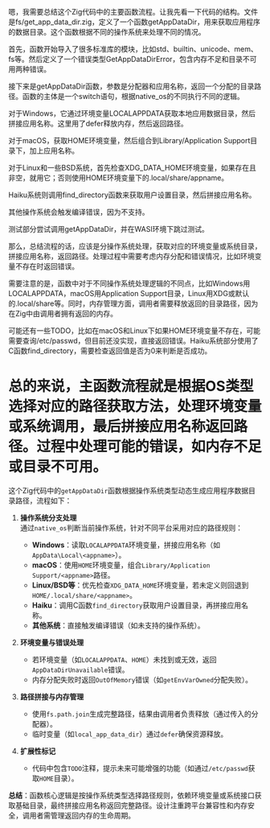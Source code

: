 嗯，我需要总结这个Zig代码中的主要函数流程。让我先看一下代码的结构。文件是fs/get_app_data_dir.zig，定义了一个函数getAppDataDir，用来获取应用程序的数据目录。这个函数根据不同的操作系统来处理不同的情况。

首先，函数开始导入了很多标准库的模块，比如std、builtin、unicode、mem、fs等。然后定义了一个错误类型GetAppDataDirError，包含内存不足和目录不可用两种错误。

接下来是getAppDataDir函数，参数是分配器和应用名称，返回一个分配的目录路径。函数的主体是一个switch语句，根据native_os的不同执行不同的逻辑。

对于Windows，它通过环境变量LOCALAPPDATA获取本地应用数据目录，然后拼接应用名称。这里用了defer释放内存，然后返回路径。

对于macOS，获取HOME环境变量，然后组合到Library/Application Support目录下，加上应用名称。

对于Linux和一些BSD系统，首先检查XDG_DATA_HOME环境变量，如果存在且非空，就用它；否则使用HOME环境变量下的.local/share/appname。

Haiku系统则调用find_directory函数来获取用户设置目录，然后拼接应用名称。

其他操作系统会触发编译错误，因为不支持。

测试部分尝试调用getAppDataDir，并在WASI环境下跳过测试。

那么，总结流程的话，应该是分操作系统处理，获取对应的环境变量或系统目录，拼接应用名称，返回路径。处理过程中需要考虑内存分配和错误情况，比如环境变量不存在时返回错误。

需要注意的是，函数中对于不同操作系统处理逻辑的不同点，比如Windows用LOCALAPPDATA，macOS用Application Support目录，Linux用XDG或默认的.local/share等。同时，内存管理方面，调用者需要释放返回的目录路径，因为在Zig中由调用者拥有返回的内存。

可能还有一些TODO，比如在macOS和Linux下如果HOME环境变量不存在，可能需要查询/etc/passwd，但目前还没实现，直接返回错误。Haiku系统部分使用了C函数find_directory，需要检查返回值是否为0来判断是否成功。

总的来说，主函数流程就是根据OS类型选择对应的路径获取方法，处理环境变量或系统调用，最后拼接应用名称返回路径。过程中处理可能的错误，如内存不足或目录不可用。
================================================
这个Zig代码中的`getAppDataDir`函数根据操作系统类型动态生成应用程序数据目录路径，流程如下：

1. **操作系统分支处理**  
   通过`native_os`判断当前操作系统，针对不同平台采用对应的路径规则：
   - **Windows**：读取`LOCALAPPDATA`环境变量，拼接应用名称（如`AppData\Local\<appname>`）。
   - **macOS**：使用`HOME`环境变量，组合`Library/Application Support/<appname>`路径。
   - **Linux/BSD等**：优先检查`XDG_DATA_HOME`环境变量，若未定义则回退到`HOME/.local/share/<appname>`。
   - **Haiku**：调用C函数`find_directory`获取用户设置目录，再拼接应用名称。
   - **其他系统**：直接触发编译错误（如未支持的操作系统）。

2. **环境变量与错误处理**  
   - 若环境变量（如`LOCALAPPDATA`、`HOME`）未找到或无效，返回`AppDataDirUnavailable`错误。
   - 内存分配失败时返回`OutOfMemory`错误（如`getEnvVarOwned`分配失败）。

3. **路径拼接与内存管理**  
   - 使用`fs.path.join`生成完整路径，结果由调用者负责释放（通过传入的分配器）。
   - 临时变量（如`local_app_data_dir`）通过`defer`确保资源释放。

4. **扩展性标记**  
   - 代码中包含`TODO`注释，提示未来可能增强的功能（如通过`/etc/passwd`获取`HOME`目录）。

**总结**：函数核心逻辑是按操作系统类型选择路径规则，依赖环境变量或系统接口获取基础目录，最终拼接应用名称返回完整路径。设计注重跨平台兼容性和内存安全，调用者需管理返回内存的生命周期。
